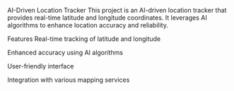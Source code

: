 AI-Driven Location Tracker
This project is an AI-driven location tracker that provides real-time latitude and longitude coordinates. It leverages AI algorithms to enhance location accuracy and reliability.

Features
Real-time tracking of latitude and longitude

Enhanced accuracy using AI algorithms

User-friendly interface

Integration with various mapping services
